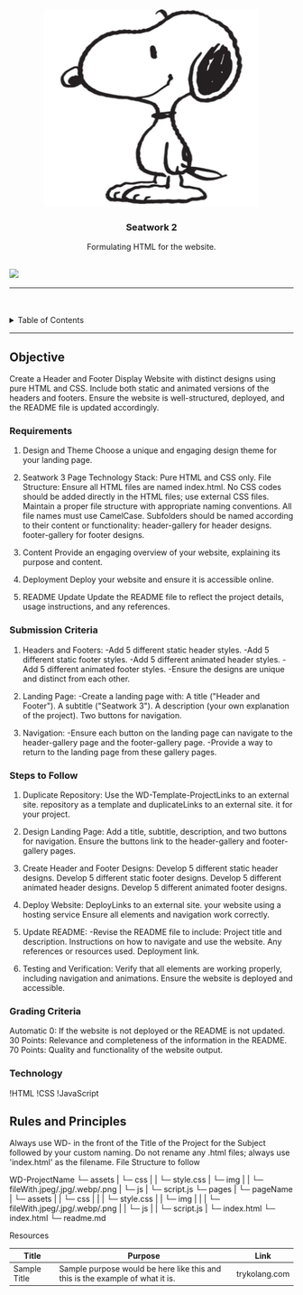 <a name="readme-top">

<br/>

<br />
<div align="center">
  <a href="https://github.com/zyx-0314/">
  <!-- TODO: If you want to add logo or banner you can add it here -->
    <img src="./assets/img/Snoopy_Peanuts.png" alt="Nyebe" width="380" height="350">
  </a>
<!-- TODO: Change Title to the name of the title of your Project -->
  <h3 align="center">Seatwork 2</h3>
</div>
<!-- TODO: Make a short description -->
<div align="center">
  Formulating HTML for the website.
</div>

<br />

<!-- TODO: Change the zyx-0314 into your github username  -->
<!-- TODO: Change the WD-Template-Project into the same name of your folder -->
![](https://visit-counter.vercel.app/counter.png?page=eliza-da/WD-SEATWORK-2-TX03)

---

<br />
<br />

<!-- TODO: If you want to add more layers for your readme -->
<details>
  <summary>Table of Contents</summary>
  <ol>
    <li>
      <a href="#Objective">Objective</a>
      <ol>
        <li>
          <a href="#Requirements">Requirements</a>
        </li>
        <li> <a href="#Submission-Criteria">Submission Criteria</a>
        </li>
        <li> <a href="#Steps-to-Follow">Steps to Follow</a>
        </li>
        <li><a href = "#Grading-Criteria">Grading Criteria</a>
</li>
        <li>
          <a href="#technology">Technology</a>
        </li>
      </ol>
    </li>
    <li>
      <a href="#rules-and-principles">Rules and Principles</a>
    </li>
    <li>
      <a href="#resources">Resources</a>
    </li>
  </ol>
</details>

---

## Objective

<!-- TODO: To be changed -->
<!-- The following are just sample -->
Create a Header and Footer Display Website with distinct designs using pure HTML and CSS. Include both static and animated versions of the headers and footers. Ensure the website is well-structured, deployed, and the README file is updated accordingly.

### Requirements
<!-- TODO: List of Key Components -->
<!-- The following are just sample -->
1. Design and Theme
Choose a unique and engaging design theme for your landing page.

2. Seatwork 3 Page
Technology Stack: Pure HTML and CSS only.
File Structure:
Ensure all HTML files are named index.html.
No CSS codes should be added directly in the HTML files; use external CSS files.
Maintain a proper file structure with appropriate naming conventions.
All file names must use CamelCase.
Subfolders should be named according to their content or functionality:
header-gallery for header designs.
footer-gallery for footer designs.

3. Content
Provide an engaging overview of your website, explaining its purpose and content.

4. Deployment
Deploy your website and ensure it is accessible online.

5. README Update
Update the README file to reflect the project details, usage instructions, and any references.

### Submission Criteria
1. Headers and Footers:
-Add 5 different static header styles.
-Add 5 different static footer styles.
-Add 5 different animated header styles.
-Add 5 different animated footer styles.
-Ensure the designs are unique and distinct from each other.

2. Landing Page:
-Create a landing page with:
A title ("Header and Footer").
A subtitle ("Seatwork 3").
A description (your own explanation of the project).
Two buttons for navigation.

3. Navigation:
-Ensure each button on the landing page can navigate to the header-gallery page and the footer-gallery page.
-Provide a way to return to the landing page from these gallery pages.

### Steps to Follow
1. Duplicate Repository:
Use the WD-Template-ProjectLinks to an external site. repository as a template and duplicateLinks to an external site. it for your project.

2. Design Landing Page:
Add a title, subtitle, description, and two buttons for navigation.
Ensure the buttons link to the header-gallery and footer-gallery pages.

3. Create Header and Footer Designs:
Develop 5 different static header designs.
Develop 5 different static footer designs.
Develop 5 different animated header designs.
Develop 5 different animated footer designs.

4. Deploy Website:
DeployLinks to an external site. your website using a hosting service
Ensure all elements and navigation work correctly.

5. Update README:
-Revise the README file to include:
Project title and description.
Instructions on how to navigate and use the website.
Any references or resources used.
Deployment link.
6. Testing and Verification:
Verify that all elements are working properly, including navigation and animations.
Ensure the website is deployed and accessible.

### Grading Criteria
Automatic 0: If the website is not deployed or the README is not updated.
30 Points: Relevance and completeness of the information in the README.
70 Points: Quality and functionality of the website output.

### Technology
<!-- TODO: List of Technology Used -->
!HTML
!CSS
!JavaScript

## Rules and Principles
Always use WD- in the front of the Title of the Project for the Subject followed by your custom naming.
Do not rename any .html files; always use 'index.html' as the filename.
File Structure to follow

WD-ProjectName
└─ assets
|   └─ css
|   |   └─ style.css
|   └─ img
|   |   └─ fileWith.jpeg/.jpg/.webp/.png
|   └─ js
|       └─ script.js
└─ pages
|  └─ pageName
|     └─ assets
|     |  └─ css
|     |  |  └─ style.css
|     |  └─ img
|     |  |  └─ fileWith.jpeg/.jpg/.webp/.png
|     |  └─ js
|     |     └─ script.js
|     └─ index.html
└─ index.html
└─ readme.md


Resources
<!-- TODO: Add References -->
| Title | Purpose | Link |
|-|-|-|
| Sample Title | Sample purpose would be here like this and this is the example of what it is. | trykolang.com |